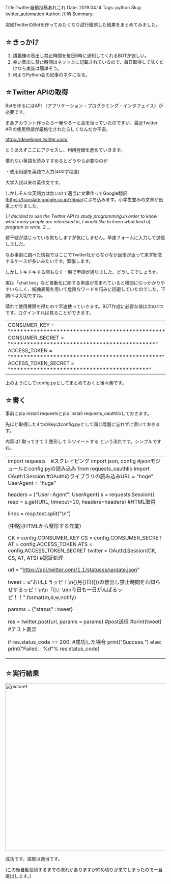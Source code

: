 Title:Twitter自動投稿あれこれ
Date: 2019.04.14
Tags: python
Slug: twitter_automation
Author: 川崎
Summary:

突如TwitterのBotを作ってみたくなり試行錯誤した結果をまとめてみました。

<h2>☆きっかけ</h2>

<ol>
    <li>講義棟の音出し禁止時間を毎日6時に通知してくれるBOTが欲しい。</li>
    <li>幸い音出し禁止時間はネット上に記載されているので、毎日取得して呟くだけなら実装は簡単そう。</li>
    <li>何よりPython会の記事のネタになる。</li>
</ol>

<h2>☆Twitter APIの取得</h2>

Botを作るにはAPI （アプリケーション・プログラミング・インタフェイス）が必要です。

まあアカウント作ったら一発やろーと高を括っていたのですが、最近Twitter APIの使用申請が厳格化されたらしくなんだか不安。

https://developer.twitter.com/

とりあえずここにアクセスし、利用登録を進めていきます。

慣れない英語を読みすすめるとどうやら必要なのが

・使用用途を英語で入力(400字程度)

大学入試以来の英作文です。

しかしそんな英語力は無いので適当に文章作ってGoogle翻訳(https://translate.google.co.jp/?hl=ja)にぶち込みます。小学生並みの文章が出来上がりました。

<em>1.I decided to use the Twitter API to study programming.In order to know what many people are interested in, I would like to learn what kind of program to write. 2....</em>

若干嘘が混じっている気もしますが気にしません。早速フォームに入力して送信しました。

なお事前に調べた情報ではここでTwitter社からなかなか返信が返って来ず断念するケースが多いみたいです。緊張します。

しかしドキドキする間もなく一瞬で申請が通りました。どうしてでしょうか。

実は「chat bot」など自動化に関する単語が含まれていると検閲に引っかかりやすいらしく、婉曲表現を用いて危険なワードを巧みに回避していたのでした。下調べは大切ですね。

晴れて使用権限を得たので早速使っていきます。BOT作成に必要な値は次の4つです。ログインすれば見ることができます。

<table>
<tbody>
<tr>
<td width="602">CONSUMER_KEY = "***********************************************"
CONSUMER_SECRET = "********************************************"
ACCESS_TOKEN = "**********************************************"
ACCESS_TOKEN_SECRET = "******************************************"</td>
</tr>
</tbody>
</table>

上のようにしてconfig.pyとしてまとめておくと後々楽です。

<h2>☆書く</h2>

事前にpip install requestsとpip install requests_oauthlibしておきます。

先ほど取得した4つのKeyはconfig.pyとして同じ階層に忘れずに置いておきます。

内容は1.取ってきて 2.整形して 3.ツイートする という流れです。シンプルですね。

<table>
<tbody>
<tr>
<td width="602">import requests　#スクレイピング
import json, config #jsonモジュールとconfig.pyの読み込み
from requests_oauthlib import OAuth1Session #OAuthのライブラリの読み込みURL = "hoge"
UserAgent = "huga"

headers = {"User-Agent": UserAgent}
s = requests.Session()
resp = s.get(URL, timeout=10, headers=headers) #HTML取得

lines = resp.text.split("\n")

(中略)(HTMLから整形する作業)

CK = config.CONSUMER_KEY
CS = config.CONSUMER_SECRET
AT = config.ACCESS_TOKEN
ATS = config.ACCESS_TOKEN_SECRET
twitter = OAuth1Session(CK, CS, AT, ATS) #認証処理

url = "https://api.twitter.com/1.1/statuses/update.json"

tweet = u"おはようッピ！\n{}月{}日({})の音出し禁止時間をお知らせするッピ！\n\n『{}』\n\n今日も一日がんばるッピ！！".format(m,d,w,notify)

params = {"status" : tweet}

res = twitter.post(url, params = params) #post送信
#print(tweet) #テスト表示

if res.status_code == 200: #成功した場合
print("Success.")
else:
print("Failed. : %d"% res.status_code)</td>
</tr>
</tbody>
</table>

<h2>☆実行結果</h2>

<img class="alignnone size-full wp-image-458" src="https://pythonoum.files.wordpress.com/2019/01/picture1.png" alt="picture1" width="939" height="527" />

成功です。語尾は適当です。

(この後自動投稿するまでの流れがありますが締め切りが来てしまったので一旦提出します。)
